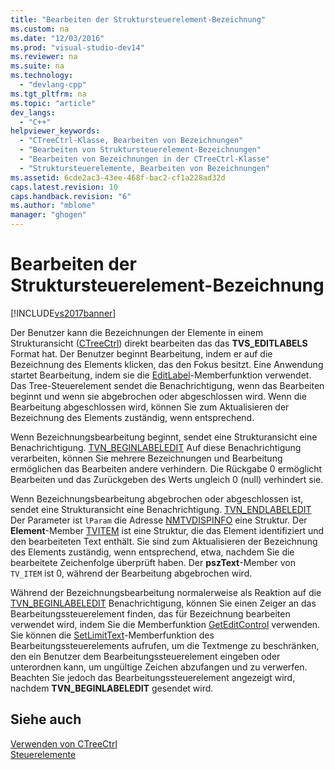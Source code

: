 ```yaml
---
title: "Bearbeiten der Struktursteuerelement-Bezeichnung"
ms.custom: na
ms.date: "12/03/2016"
ms.prod: "visual-studio-dev14"
ms.reviewer: na
ms.suite: na
ms.technology: 
  - "devlang-cpp"
ms.tgt_pltfrm: na
ms.topic: "article"
dev_langs: 
  - "C++"
helpviewer_keywords: 
  - "CTreeCtrl-Klasse, Bearbeiten von Bezeichnungen"
  - "Bearbeiten von Struktursteuerelement-Bezeichnungen"
  - "Bearbeiten von Bezeichnungen in der CTreeCtrl-Klasse"
  - "Struktursteuerelemente, Bearbeiten von Bezeichnungen"
ms.assetid: 6cde2ac3-43ee-468f-bac2-cf1a228ad32d
caps.latest.revision: 10
caps.handback.revision: "6"
ms.author: "mblome"
manager: "ghogen"
---
```

# Bearbeiten der Struktursteuerelement-Bezeichnung
[!INCLUDE[vs2017banner](../assembler/inline/includes/vs2017banner.md)]

Der Benutzer kann die Bezeichnungen der Elemente in einem Strukturansicht \([CTreeCtrl](../mfc/reference/ctreectrl-class.md)\) direkt bearbeiten das das **TVS\_EDITLABELS** Format hat.  Der Benutzer beginnt Bearbeitung, indem er auf die Bezeichnung des Elements klicken, das den Fokus besitzt.  Eine Anwendung startet Bearbeitung, indem sie die [EditLabel](../Topic/CTreeCtrl::EditLabel.md)\-Memberfunktion verwendet.  Das Tree\-Steuerelement sendet die Benachrichtigung, wenn das Bearbeiten beginnt und wenn sie abgebrochen oder abgeschlossen wird.  Wenn die Bearbeitung abgeschlossen wird, können Sie zum Aktualisieren der Bezeichnung des Elements zuständig, wenn entsprechend.  
  
 Wenn Bezeichnungsbearbeitung beginnt, sendet eine Strukturansicht eine Benachrichtigung. [TVN\_BEGINLABELEDIT](http://msdn.microsoft.com/library/windows/desktop/bb773506) Auf diese Benachrichtigung verarbeiten, können Sie mehrere Bezeichnungen und Bearbeitung ermöglichen das Bearbeiten andere verhindern.  Die Rückgabe 0 ermöglicht Bearbeiten und das Zurückgeben des Werts ungleich 0 \(null\) verhindert sie.  
  
 Wenn Bezeichnungsbearbeitung abgebrochen oder abgeschlossen ist, sendet eine Strukturansicht eine Benachrichtigung. [TVN\_ENDLABELEDIT](http://msdn.microsoft.com/library/windows/desktop/bb773515) Der Parameter ist `lParam` die Adresse [NMTVDISPINFO](http://msdn.microsoft.com/library/windows/desktop/bb773418) eine Struktur.  Der **Element**\-Member [TVITEM](http://msdn.microsoft.com/library/windows/desktop/bb773456) ist eine Struktur, die das Element identifiziert und den bearbeiteten Text enthält.  Sie sind zum Aktualisieren der Bezeichnung des Elements zuständig, wenn entsprechend, etwa, nachdem Sie die bearbeitete Zeichenfolge überprüft haben.  Der **pszText**\-Member von `TV_ITEM` ist 0, während der Bearbeitung abgebrochen wird.  
  
 Während der Bezeichnungsbearbeitung normalerweise als Reaktion auf die [TVN\_BEGINLABELEDIT](http://msdn.microsoft.com/library/windows/desktop/bb773506) Benachrichtigung, können Sie einen Zeiger an das Bearbeitungssteuerelement finden, das für Bezeichnung bearbeiten verwendet wird, indem Sie die Memberfunktion [GetEditControl](../Topic/CTreeCtrl::GetEditControl.md) verwenden.  Sie können die [SetLimitText](../Topic/CEdit::SetLimitText.md)\-Memberfunktion des Bearbeitungssteuerelements aufrufen, um die Textmenge zu beschränken, den ein Benutzer dem Bearbeitungssteuerelement eingeben oder unterordnen kann, um ungültige Zeichen abzufangen und zu verwerfen.  Beachten Sie jedoch das Bearbeitungssteuerelement angezeigt wird, nachdem **TVN\_BEGINLABELEDIT** gesendet wird.  
  
## Siehe auch  
 [Verwenden von CTreeCtrl](../mfc/using-ctreectrl.md)   
 [Steuerelemente](../mfc/controls-mfc.md)